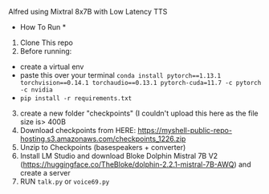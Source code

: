 Alfred using Mixtral 8x7B with Low Latency TTS

* How To Run *
1. Clone This repo
2. Before running:
- create a virtual env
- paste this over your terminal `conda install pytorch==1.13.1 torchvision==0.14.1 torchaudio==0.13.1 pytorch-cuda=11.7 -c pytorch -c nvidia`
- `pip install -r requirements.txt`
3. create a new folder "checkpoints" (I couldn't upload this here as the file size is> 400B
4. Download checkpoints from HERE: https://myshell-public-repo-hosting.s3.amazonaws.com/checkpoints_1226.zip
5. Unzip to Checkpoints (basespeakers + converter)
6. Install LM Studio and download Bloke Dolphin Mistral 7B V2 (https://huggingface.co/TheBloke/dolphin-2.2.1-mistral-7B-AWQ) and create a server
7. RUN `talk.py` or `voice69.py`
